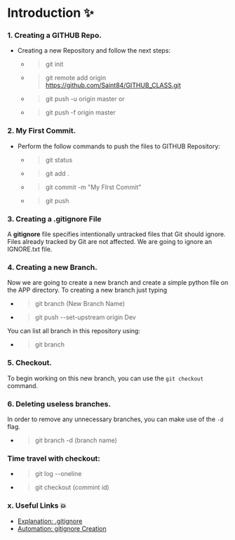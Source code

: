# Introduction ✨


### 1. Creating a GITHUB Repo.
- Creating a new Repository and follow the next steps:
    - > git init
    - > git remote add origin https://github.com/Saint84/GITHUB_CLASS.git
    - > git push -u origin master or 
    - > git push -f origin master

### 2. My First Commit.
- Perform the follow commands to push the files to GITHUB Repository:
    - > git status
    - > git add .
    - > git commit -m "My FIrst Commit"
    - > git push

### 3. Creating a .gitignore File
A **gitignore** file specifies intentionally untracked files that Git should ignore. Files already tracked by Git are not affected. We are going to ignore an IGNORE.txt file.

### 4. Creating a new Branch.
Now we are going to create a new branch and create a simple python file on the APP directory. To creating a new branch just typing
 - > git branch (New Branch Name)
 - > git push --set-upstream origin Dev

You can list all branch in this repository using:
 - > git branch

### 5. Checkout.
To begin working on this new branch, you can use the `git checkout` command.

### 6. Deleting useless branches.
In order to remove any unnecessary branches, you can make use of the `-d` flag.

 - > git branch -d (branch name)

### Time travel with checkout:
 - > git log --oneline
 - > git checkout (commint id)



### x. Useful Links 💥
- [Explanation: .gitignore](https://git-scm.com/docs/gitignore#:~:text=A%20gitignore%20file%20specifies%20intentionally,gitignore%20file%20specifies%20a%20pattern.)
- [Automation: gitignore Creation](https://www.toptal.com/developers/gitignore)


